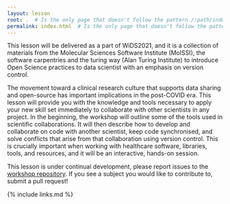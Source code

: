 ```yaml
---
layout: lesson
root: .  # Is the only page that doesn't follow the pattern /:path/index.html
permalink: index.html  # Is the only page that doesn't follow the pattern /:path/index.html
---
```


This lesson will be delivered as a part of WiDS2021, and it is a collection of materials from the Molecular Sciences Software Institute (MolSSI), the software carpentries and the turing way (Alan Turing Institute) to introduce Open Science practices to data scientist with an emphasis on version control.

The movement toward a clinical research culture that supports data sharing and open-source has important implications in the post-COVID era. This lesson will provide you with the knowledge and tools necessary to apply your new skill set immediately to collaborate with other scientists in any project. In the beginning, the workshop will outline some of the tools used in scientific collaborations. It will then describe how to develop and collaborate on code with another scientist, keep code synchronised, and solve conflicts that arise from that collaboration using version control. This is crucially important when working with healthcare software, libraries, tools, and resources, and it will be an interactive, hands-on session.

This lesson is under continual development, please report issues to the [workshop repository](BatoolMM/Collaborating-on-Open-Data-Science-Projects). If you see a subject you would like to contribute to, submit a pull request!

{% include links.md %}
